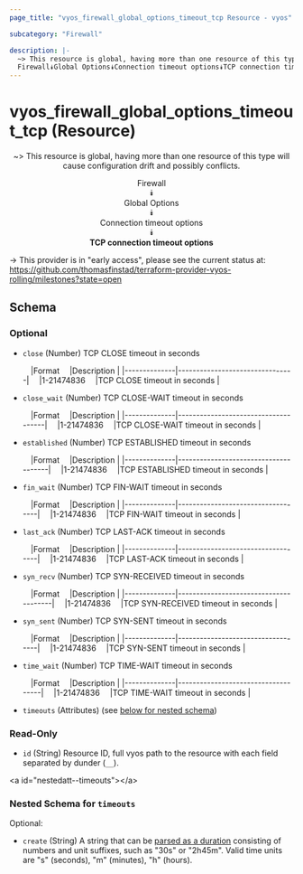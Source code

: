 ```yaml
---
page_title: "vyos_firewall_global_options_timeout_tcp Resource - vyos"

subcategory: "Firewall"

description: |- 
  ~> This resource is global, having more than one resource of this type will cause configuration drift and possibly conflicts.
  Firewall⯯Global Options⯯Connection timeout options⯯TCP connection timeout options
---
```


# vyos_firewall_global_options_timeout_tcp (Resource)
<center>

~> This resource is global, having more than one resource of this type will cause configuration drift and possibly conflicts.

Firewall  
⯯  
Global Options  
⯯  
Connection timeout options  
⯯  
**TCP connection timeout options**


</center>

-> This provider is in "early access", please see the current status at: https://github.com/thomasfinstad/terraform-provider-vyos-rolling/milestones?state=open

## Schema

### Optional

- `close` (Number) TCP CLOSE timeout in seconds

    &emsp;|Format      &emsp;|Description                   |
    |--------------|--------------------------------|
    &emsp;|1-21474836  &emsp;|TCP CLOSE timeout in seconds  |
- `close_wait` (Number) TCP CLOSE-WAIT timeout in seconds

    &emsp;|Format      &emsp;|Description                        |
    |--------------|-------------------------------------|
    &emsp;|1-21474836  &emsp;|TCP CLOSE-WAIT timeout in seconds  |
- `established` (Number) TCP ESTABLISHED timeout in seconds

    &emsp;|Format      &emsp;|Description                         |
    |--------------|--------------------------------------|
    &emsp;|1-21474836  &emsp;|TCP ESTABLISHED timeout in seconds  |
- `fin_wait` (Number) TCP FIN-WAIT timeout in seconds

    &emsp;|Format      &emsp;|Description                      |
    |--------------|-----------------------------------|
    &emsp;|1-21474836  &emsp;|TCP FIN-WAIT timeout in seconds  |
- `last_ack` (Number) TCP LAST-ACK timeout in seconds

    &emsp;|Format      &emsp;|Description                      |
    |--------------|-----------------------------------|
    &emsp;|1-21474836  &emsp;|TCP LAST-ACK timeout in seconds  |
- `syn_recv` (Number) TCP SYN-RECEIVED timeout in seconds

    &emsp;|Format      &emsp;|Description                          |
    |--------------|---------------------------------------|
    &emsp;|1-21474836  &emsp;|TCP SYN-RECEIVED timeout in seconds  |
- `syn_sent` (Number) TCP SYN-SENT timeout in seconds

    &emsp;|Format      &emsp;|Description                      |
    |--------------|-----------------------------------|
    &emsp;|1-21474836  &emsp;|TCP SYN-SENT timeout in seconds  |
- `time_wait` (Number) TCP TIME-WAIT timeout in seconds

    &emsp;|Format      &emsp;|Description                       |
    |--------------|------------------------------------|
    &emsp;|1-21474836  &emsp;|TCP TIME-WAIT timeout in seconds  |
- `timeouts` (Attributes) (see [below for nested schema](#nestedatt--timeouts))

### Read-Only

- `id` (String) Resource ID, full vyos path to the resource with each field separated by dunder (`__`).

&lt;a id=&#34;nestedatt--timeouts&#34;&gt;&lt;/a&gt;
### Nested Schema for `timeouts`

Optional:

- `create` (String) A string that can be [parsed as a duration](https://pkg.go.dev/time#ParseDuration) consisting of numbers and unit suffixes, such as &#34;30s&#34; or &#34;2h45m&#34;. Valid time units are &#34;s&#34; (seconds), &#34;m&#34; (minutes), &#34;h&#34; (hours).  

